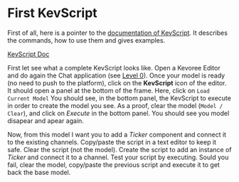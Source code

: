 # First KevScript

First of all, here is a pointer to the [documentation of KevScript](http://kevoree.org/doc/#kevoree-script-aka-kevscript). It describes the commands, how to use them and gives examples.

[KevScript Doc](http://kevoree.org/doc/#kevoree-script-aka-kevscript)

First let see what a complete KevScript looks like.
Open a Kevoree Editor and do again the Chat application (see [Level 0](http://kevoree.org/practices/level0/)).
Once your model is ready (no need to push to the platform), click on the **KevScript** icon of the editor. It should open a panel at the bottom of the frame. Here, click on
`Load Current Model`
You should see, in the bottom panel, the KevScript to execute in order to create the model you see. As a proof, clear the model (`Model / Clear`), and click on *Execute* in the bottom panel. You should see you model disapear and apear again.

Now, from this model I want you to add a *Ticker* component and connect it to the existing channels.
Copy/paste the script in a text editor to keep it safe.
Clear the script (not the model).
Create the script to add an instance of *Ticker* and connect it to a channel.
Test your script by executing.
Sould you fail, clear the model, copy/paste the previous script and execute it to get back the base model.
